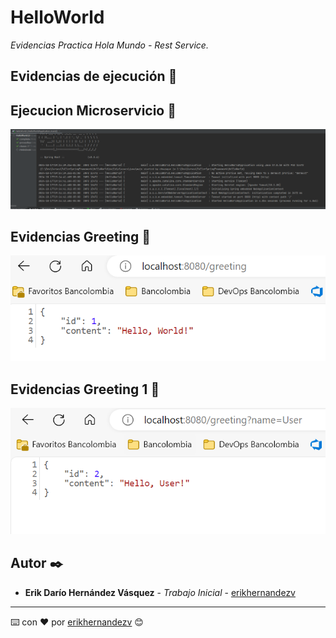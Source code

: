 # HelloWorld

_Evidencias Practica Hola Mundo - Rest Service._

## Evidencias de ejecución 🚀

## Ejecucion Microservicio 🚀
![img.png](RunService.png)

## Evidencias Greeting 🚀
![img.png](GreetingService.png)

## Evidencias Greeting 1 🚀
![img.png](GreetingService1.png)

## Autor ✒️

* **Erik Darío Hernández Vásquez** - *Trabajo Inicial* - [erikhernandezv]([https://github.com/erikhernandezv](https://github.com/erikhernandezv/TallerSpringFramework/tree/main/SprignWeb))


---
⌨️ con ❤️ por [erikhernandezv](https://github.com/erikhernandezv) 😊
